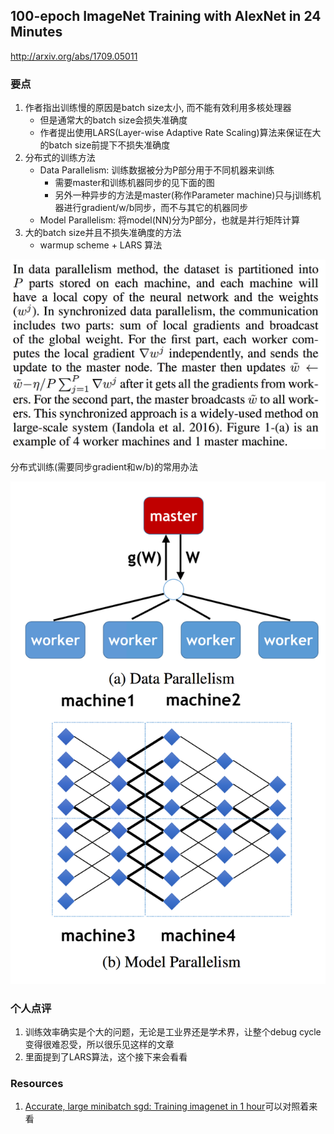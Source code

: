 ## 100-epoch ImageNet Training with AlexNet in 24 Minutes

http://arxiv.org/abs/1709.05011


### 要点

1. 作者指出训练慢的原因是batch size太小, 而不能有效利用多核处理器
    * 但是通常大的batch size会损失准确度
    * 作者提出使用LARS(Layer-wise Adaptive Rate Scaling)算法来保证在大的batch size前提下不损失准确度
2. 分布式的训练方法
    - Data Parallelism: 训练数据被分为P部分用于不同机器来训练
        * 需要master和训练机器同步的见下面的图
        * 另外一种异步的方法是master(称作Parameter machine)只与j训练机器进行gradient/w/b同步，而不与其它的机器同步
    - Model Parallelism: 将model(NN)分为P部分，也就是并行矩阵计算
3. 大的batch size并且不损失准确度的方法
    * warmup scheme + LARS 算法


![parallel](/images/parallel.png)

分布式训练(需要同步gradient和w/b)的常用办法

![dist](/images/dist_train.png)



### 个人点评

1. 训练效率确实是个大的问题，无论是工业界还是学术界，让整个debug cycle变得很难忍受，所以很乐见这样的文章
2. 里面提到了LARS算法，这个接下来会看看


### Resources

1. [Accurate, large minibatch sgd: Training imagenet in 1 hour](https://arxiv.org/abs/1706.02677)可以对照着来看
